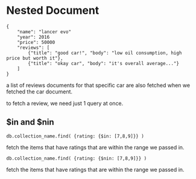 # Nested Document
```
{
    "name": "lancer evo"
    "year": 2016
    "price": 50000
    "reviews": [
        {"title": "good car!", "body": "low oil consumption, high price but worth it"},
        {"title": "okay car", "body": "it's overall average..."}
    ]
}
```
a list of reviews documents for that specific car are also fetched when we fetched the car document.

to fetch a review, we need just 1 query at once.

## $in and $nin
```
db.collection_name.find( {rating: {$in: [7,8,9]}} )
```
fetch the items that have ratings that are within the range we passed in.

```
db.collection_name.find( {rating: {$nin: [7,8,9]}} )
```

fetch the items that have ratings that are within the range we passed in.
